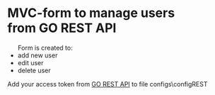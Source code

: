 <h1> MVC-form to manage users<br>
from GO REST API</h1>

<ul> Form is created to:
<li> add new user
<li> edit user
<li> delete user
</ul> 

<link>Add your access token from <a href="https://gorest.co.in/">GO REST API</a> to file configs\configREST </p>